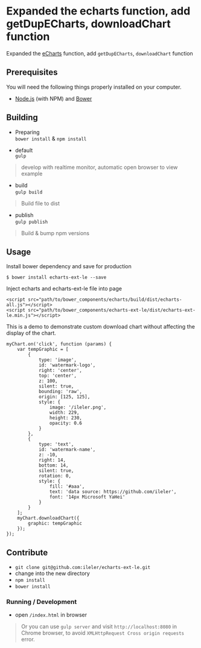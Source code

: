 # Expanded the echarts function, add getDupECharts, downloadChart function

 Expanded the [eCharts](http://ecomfe.github.io/echarts/index-en.html) function, add `getDupECharts`, `downloadChart` function

## Prerequisites

You will need the following things properly installed on your computer.

* [Node.js](http://nodejs.org/) (with NPM) and [Bower](http://bower.io/)

## Building

- Preparing  
`bower install` & `npm install`

- default  
`gulp`
> develop with realtime monitor, automatic open browser to view example

- build  
`gulp build`
> Build file to dist

- publish  
`gulp publish`
> Build & bump npm versions

## Usage

Install bower dependency and save for production

```
$ bower install echarts-ext-le --save
```

Inject echarts and echarts-ext-le file into page

```
<script src="path/to/bower_components/echarts/build/dist/echarts-all.js"></script>
<script src="path/to/bower_components/echarts-ext-le/dist/echarts-ext-le.min.js"></script>
```

This is a demo to demonstrate custom download chart without affecting the display of the chart.

```
myChart.on('click', function (params) {
	var tempGraphic = [
		{
			type: 'image',
			id: 'watermark-logo',
			right: 'center',
			top: 'center',
			z: 100,
			silent: true,
			bounding: 'raw',
			origin: [125, 125],
			style: {
				image: '/ileler.png',
				width: 229,
				height: 230,
				opacity: 0.6
			}
		},
		{
			type: 'text',
			id: 'watermark-name',
			z: -10,
			right: 14,
			bottom: 14,
			silent: true,
			rotation: 0,
			style: {
				fill: '#aaa',
				text: 'data source: https://github.com/ileler',
				font: '14px Microsoft YaHei'
			}
		}
	];
	myChart.downloadChart({
		graphic: tempGraphic
	});
});
```

## Contribute

* `git clone git@github.com:ileler/echarts-ext-le.git`
* change into the new directory
* `npm install`
* `bower install`

### __Running / Development__

* open ```/index.html``` in browser

> Or you can use `gulp server` and visit `http://localhost:8080` in Chrome browser, to avoid `XMLHttpRequest Cross origin requests` error.
